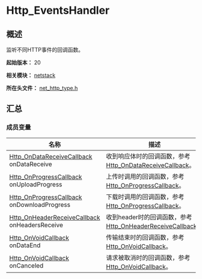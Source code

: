# Http_EventsHandler

## 概述

监听不同HTTP事件的回调函数。

**起始版本：** 20

**相关模块：** [netstack](capi-netstack.md)

**所在头文件：** [net_http_type.h](capi-net-http-type-h.md)

## 汇总

### 成员变量

| 名称 | 描述 |
| -- | -- |
| [Http_OnDataReceiveCallback](capi-net-http-type-h.md#http_ondatareceivecallback) onDataReceive | 收到响应体时的回调函数，参考[Http_OnDataReceiveCallback](capi-net-http-type-h.md#http_ondatareceivecallback)。 |
| [Http_OnProgressCallback](capi-net-http-type-h.md#http_onprogresscallback) onUploadProgress | 上传时调用的回调函数，参考[Http_OnProgressCallback](capi-net-http-type-h.md#http_onprogresscallback)。 |
| [Http_OnProgressCallback](capi-net-http-type-h.md#http_onprogresscallback) onDownloadProgress | 下载时调用的回调函数，参考[Http_OnProgressCallback](capi-net-http-type-h.md#http_onprogresscallback)。 |
| [Http_OnHeaderReceiveCallback](capi-net-http-type-h.md#http_onheaderreceivecallback) onHeadersReceive | 收到header时的回调函数，参考[Http_OnHeaderReceiveCallback](capi-net-http-type-h.md#http_onheaderreceivecallback)。 |
| [Http_OnVoidCallback](capi-net-http-type-h.md#http_onvoidcallback) onDataEnd | 传输结束时的回调函数，参考[Http_OnVoidCallback](capi-net-http-type-h.md#http_onvoidcallback)。 |
| [Http_OnVoidCallback](capi-net-http-type-h.md#http_onvoidcallback) onCanceled | 请求被取消时的回调函数，参考[Http_OnVoidCallback](capi-net-http-type-h.md#http_onvoidcallback)。 |


